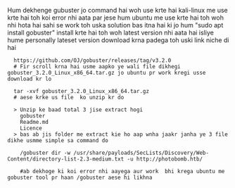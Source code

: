 Hum dekhenge gubuster jo command hai woh use krte hai kali-linux me use krte hai toh koi error nhi aata par jese hum ubuntu me use krte hai toh woh nhi hota hai sahi 
se work toh uska solution bas itna hai ki jo hum "sudo apt install gobuster" install krte hai toh woh latest version nhi aata hai isliye hume personally lateset version 
download krna padega toh uski link niche di hai 
  
  
      https://github.com/OJ/gobuster/releases/tag/v3.2.0
      # Fir scroll krna hai usme aapko ye wali file dikhegi gobuster_3.2.0_Linux_x86_64.tar.gz jo ubuntu pr work kregi usse download kr lo 
      
      tar -xvf gobuster_3.2.0_Linux_x86_64.tar.gz
      # aese krke us file  ko unzip kr do 
      
      > Unzip ke baad total 3 jise extract hogi 
        gobuster
        Readme.md
        Licence
      > bas ab jis folder me extract kie ho aap wnha jaakr janha ye 3 file dikhe usmme simple sa command do 
      
        /gobuster dir -w /usr/share/payloads/SecLists/Discovery/Web-Content/directory-list-2.3-medium.txt -u http://photobomb.htb/
        
        #ab dekhoge ki koi error nhi aayega aur work  bhi krega ubuntu me gobuster tool pr haan /gobuster aese hi likhna 
